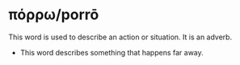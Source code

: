 # πόρρω/porrō
This word is used to describe an action or situation. It is an adverb.
* This word describes something that happens far away.
